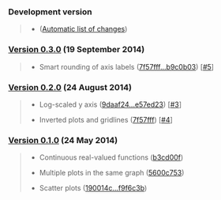 ### Development version 

> - ([Automatic list of changes](https://github.com/sunetos/TextPlots.jl/compare/b9c0b03...master))

### [Version 0.3.0](https://github.com/sunetos/TextPlots.jl/releases/tag/v0.3.0) (19 September 2014)

> - Smart rounding of axis labels
>   ([7f57fff...b9c0b03](https://github.com/sunetos/TextPlots.jl/compare/7f57fff...b9c0b03))
>   [[#5](https://github.com/sunetos/TextPlots.jl/issues/5)]

### [Version 0.2.0](https://github.com/sunetos/TextPlots.jl/releases/tag/v0.2.0) (24 August 2014)

> - Log-scaled y axis 
>   ([9daaf24...e57ed23](https://github.com/sunetos/TextPlots.jl/compare/9daaf24...e57ed23))
>   [[#3](https://github.com/sunetos/TextPlots.jl/issues/3)]
>   
> - Inverted plots and gridlines
>   ([7f57fff](https://github.com/sunetos/TextPlots.jl/commit/7f57fff))
>   [[#4](https://github.com/sunetos/TextPlots.jl/pull/4)]

### [Version 0.1.0](https://github.com/sunetos/TextPlots.jl/releases/tag/v0.1.0) (24 May 2014)

> - Continuous real-valued functions
>   ([b3cd00f](https://github.com/sunetos/TextPlots.jl/commit/b3cd00f))
>   
> - Multiple plots in the same graph
>   ([5600c753](https://github.com/sunetos/TextPlots.jl/commit/5600c753))
> 
> - Scatter plots
>   ([190014c...f9f6c3b](https://github.com/sunetos/TextPlots.jl/compare/5600c75...f9f6c3b))
